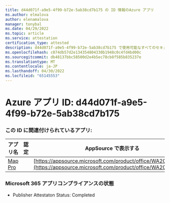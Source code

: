 ```yaml
---
title: d44d071f-a9e5-4f99-b72e-5ab38cd7b175 の ID 情報のAzure アプリ
ms.author: elmalova
author: elenamalova
manager: tonybal
ms.date: 04/29/2022
ms.topic: article
ms.service: attestation
certification_type: attested
description: d44d071f-a9e5-4f99-b72e-5ab38cd7b175 で使用可能なすべてのセキュリティとコンプライアンス情報。
ms.openlocfilehash: c074db57d2e134354804330b1948c0c4fd4bd00c
ms.sourcegitcommit: db48137bbc58500d2e4b5ec78cb8f585b835237e
ms.translationtype: MT
ms.contentlocale: ja-JP
ms.lasthandoff: 04/30/2022
ms.locfileid: "65145553"
---
```

# <a name="azure-app-id-d44d071f-a9e5-4f99-b72e-5ab38cd7b175"></a>Azure アプリ ID: d44d071f-a9e5-4f99-b72e-5ab38cd7b175


### <a name="apps-associated-with-this-id"></a>この ID に関連付けられているアプリ:
| **アプリ名** | **認定** | **AppSource で表示する** |
|--------------|---------------|-----------------------|
| [Map Pro](../forward/WA200003434.md) |  | [https://appsource.microsoft.com/product/office/WA200003434](https://appsource.microsoft.com/product/office/WA200003434) |

### <a name="microsoft-365-app-compliance-status"></a>Microsoft 365 アプリコンプライアンスの状態
- Publisher Attestaton Status: Completed
